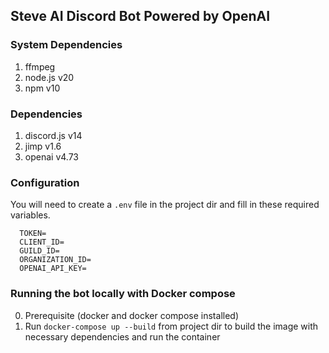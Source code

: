 ## Steve AI Discord Bot Powered by OpenAI

### System Dependencies
1. ffmpeg
2. node.js v20
3. npm v10

### Dependencies
1. discord.js v14
2. jimp v1.6
3. openai v4.73


### Configuration
You will need to create a `.env` file in the project dir and fill in these required variables.

   
      TOKEN=
      CLIENT_ID=
      GUILD_ID=
      ORGANIZATION_ID=
      OPENAI_API_KEY=



### Running the bot locally with Docker compose
0. Prerequisite (docker and docker compose installed)
1. Run `docker-compose up --build` from project dir to build the image with necessary dependencies and run the container
  
   
